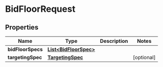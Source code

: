 

# BidFloorRequest

## Properties

Name | Type | Description | Notes
------------ | ------------- | ------------- | -------------
**bidFloorSpecs** | [**List&lt;BidFloorSpec&gt;**](BidFloorSpec.md) |  | 
**targetingSpec** | [**TargetingSpec**](TargetingSpec.md) |  |  [optional]




